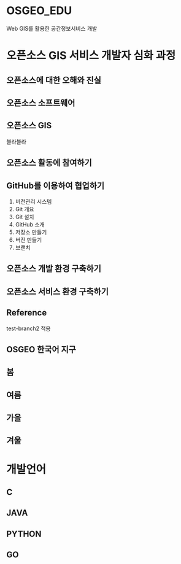 # OSGEO_EDU
Web GIS를 활용한 공간정보서비스 개발

# 오픈소스 GIS 서비스 개발자 심화 과정

## 오픈소스에 대한 오해와 진실

## 오픈소스 소프트웨어

## 오픈소스 GIS

블라블라

## 오픈소스 활동에 참여하기

## GitHub를 이용하여 협업하기
1. 버전관리 시스템
2. Git 개요
3. Git 설치
4. GitHub 소개
5. 저장소 만들기
6. 버전 만들기
7. 브랜치

## 오픈소스 개발 환경 구축하기

## 오픈소스 서비스 환경 구축하기

## Reference


test-branch2 적용

## OSGEO 한국어 지구
## 봄
## 여름
## 가을
## 겨울

# 개발언어
## C
## JAVA
## PYTHON
## GO
